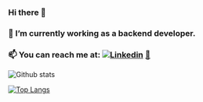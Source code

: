 ### Hi there 👋
### 🔭 I’m currently working as a backend developer.
### 📫 You can reach me at: [![Linkedin](https://i.stack.imgur.com/gVE0j.png)](https://www.linkedin.com/in/abhishek-satish/) [ 📧](mailto:abhisheksatish10@gmail.com)
![Github stats](https://github-readme-stats.vercel.app/api?username=abhisheksatish1999&show_icons=true&theme=merko)

[![Top Langs](https://github-readme-stats.vercel.app/api/top-langs/?username=abhisheksatish1999&hide=html,css,php&layout=compact)](https://github.com/anuraghazra/github-readme-stats)
<!--
**abhisheksatish1999/abhisheksatish1999** is a ✨ _special_ ✨ repository because its `README.md` (this file) appears on your GitHub profile.

Here are some ideas to get you started:

- 🔭 I’m currently working on ...
- 🌱 I’m currently learning ...
- 👯 I’m looking to collaborate on ...
- 🤔 I’m looking for help with ...
- 💬 Ask me about ...
- 📫 How to reach me: ...
- 😄 Pronouns: ...
- ⚡ Fun fact: ...
-->
